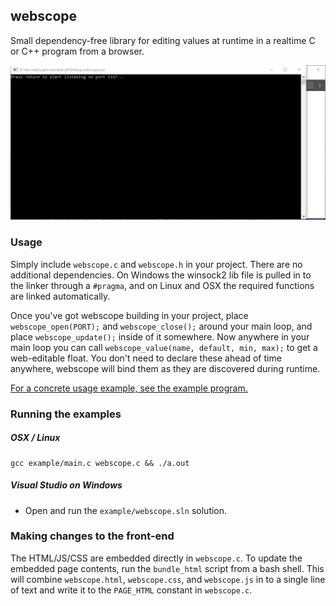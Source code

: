## webscope
Small dependency-free library for editing values at runtime in a realtime C or C++ program from a browser.

![Demo](https://github.com/jaburns/webscope/raw/master/example/demo.gif)

### Usage
Simply include `webscope.c` and `webscope.h` in your project. There are no additional dependencies. On Windows the winsock2 lib file is pulled in to the linker through a `#pragma`, and on Linux and OSX the required functions are linked automatically.

Once you've got webscope building in your project, place `webscope_open(PORT);` and `webscope_close();` around your main loop, and place `webscope_update();` inside of it somewhere. Now anywhere in your main loop you can call `webscope_value(name, default, min, max);` to get a web-editable float. You don't need to declare these ahead of time anywhere, webscope will bind them as they are discovered during runtime.

[For a concrete usage example, see the example program.](https://github.com/jaburns/webscope/blob/master/example/main.c)

### Running the examples

##### OSX / Linux
```
gcc example/main.c webscope.c && ./a.out
```
##### Visual Studio on Windows
- Open and run the `example/webscope.sln` solution.

### Making changes to the front-end
The HTML/JS/CSS are embedded directly in `webscope.c`. To update the embedded page contents, run the `bundle_html` script from a bash shell. This will combine `webscope.html`, `webscope.css`, and `webscope.js` in to a single line of text and write it to the `PAGE_HTML` constant in `webscope.c`.
